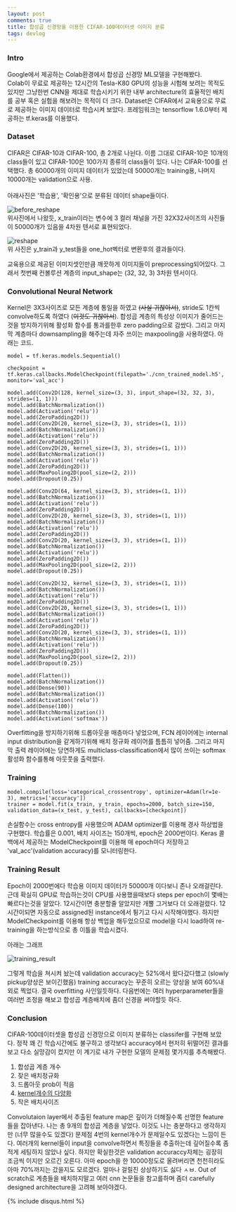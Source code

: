 ```yaml
---
layout: post
comments: true
title: 합성곱 신경망을 이용한 CIFAR-100데이터셋 이미지 분류
tags: devlog 
---
```


### Intro
Google에서 제공하는 Colab환경에서 합성곱 신경망 ML모델을 구현해봤다.<br> Colab이 무료로 제공하는 12시간의 Tesla-K80 GPU의 성능을 시험해 보려는 목적도 있지만 그냥한번 CNN을 제대로 학습시키기 위한 내부 architecture의 효율적인 배치를 공부 혹은 실험을 해보려는 목적이 더 크다.
Dataset은 CIFAR에서 교육용으로 무료로 제공하는 이미지 데이터로 학습시켜 보았다. 프레임워크는 tensorflow 1.6.0부터 제공하는 tf.keras를 이용했다.

### Dataset
CIFAR은 CIFAR-10과 CIFAR-100, 총 2개로 나뉜다. 이름 그대로 CIFAR-10은 10개의 class들이 있고 CIFAR-100은 100가지 종류의 class들이 있다. 나는 CIFAR-100를 선택했다.
총 60000개의 이미지 데이터가 있었는데 50000개는 training용, 나머지 10000개는 validation으로 사용.
<br><br>
아래사진은 '학습용', '확인용'으로 분류된 데이터 shape들이다.

![before_reshape](https://i.imgur.com/UeCFZvd.png)
<br>
위사진에서 나왔듯, x_train이라는 변수에 3 컬러 채널을 가진 32X32사이즈의 사진들이 50000개가 있음을 4차원 텐서로 표현되었다.



![reshape](https://i.imgur.com/nH8FVFI.png)
<br>
위 사진은 y_train과 y_test들을 one_hot벡터로 변환후의 결과들이다.

교육용으로 제공된 이미지셋인만큼 깨끗하게 이미지들이 preprocessing되어있다. 그래서 첫번째 컨볼루션 계층의 input_shape는 (32, 32, 3) 3차원 텐서이다.

### Convolutional Neural Network

Kernel은 3X3사이즈로 모든 계층에 통일을 하였고 <s>(사실 귀찮아서)</s>, stride도 1칸씩 convolve하도록 하였다 (<s>이것도 귀찮아서</s>). 합성곱 계층의 특성상 이미지가 줄어드는것을 방지하기위해 활성화 함수를 통과를한후 zero padding으로 감쌌다. 그리고 마지막 계층마다 downsampling을 해주는데 자주 쓰이는 maxpooling을 사용하였다.
아래는 코드.

```
model = tf.keras.models.Sequential()

checkpoint = tf.keras.callbacks.ModelCheckpoint(filepath='./cnn_trained_model.h5', monitor='val_acc')

model.add(Conv2D(128, kernel_size=(3, 3), input_shape=(32, 32, 3), strides=(1, 1)))
model.add(BatchNormalization())
model.add(Activation('relu'))
model.add(ZeroPadding2D())
model.add(Conv2D(20, kernel_size=(3, 3), strides=(1, 1)))
model.add(BatchNormalization())
model.add(Activation('relu'))
model.add(ZeroPadding2D())
model.add(Conv2D(20, kernel_size=(3, 3), strides=(1, 1)))
model.add(BatchNormalization())
model.add(Activation('relu'))
model.add(ZeroPadding2D())
model.add(MaxPooling2D(pool_size=(2, 2)))
model.add(Dropout(0.25))

model.add(Conv2D(64, kernel_size=(3, 3), strides=(1, 1)))
model.add(BatchNormalization())
model.add(Activation('relu'))
model.add(ZeroPadding2D())
model.add(Conv2D(20, kernel_size=(3, 3), strides=(1, 1)))
model.add(BatchNormalization())
model.add(Activation('relu'))
model.add(ZeroPadding2D())
model.add(Conv2D(20, kernel_size=(3, 3), strides=(1, 1)))
model.add(BatchNormalization())
model.add(Activation('relu'))
model.add(ZeroPadding2D())
model.add(MaxPooling2D(pool_size=(2, 2)))
model.add(Dropout(0.25))

model.add(Conv2D(32, kernel_size=(3, 3), strides=(1, 1)))
model.add(BatchNormalization())
model.add(Activation('relu'))
model.add(ZeroPadding2D())
model.add(Conv2D(20, kernel_size=(3, 3), strides=(1, 1)))
model.add(BatchNormalization())
model.add(Activation('relu'))
model.add(ZeroPadding2D())
model.add(Conv2D(20, kernel_size=(3, 3), strides=(1, 1)))
model.add(BatchNormalization())
model.add(Activation('relu'))
model.add(ZeroPadding2D())
model.add(MaxPooling2D(pool_size=(2, 2)))
model.add(Dropout(0.25))

model.add(Flatten())
model.add(BatchNormalization())
model.add(Dense(90))
model.add(BatchNormalization())
model.add(Activation('relu'))
model.add(Dense(100))
model.add(BatchNormalization())
model.add(Activation('softmax'))
```
Overfitting을 방지하기위해 드롭아웃을 매층마다 넣었으며, FCN 레이어에는 internal input distribution을 같게하기위해 배치 정규화 레이어를 틈틈히 넣어줌. 그리고 마지막 출력 레이어에는 당연하게도 multiclass-classification에서 많이 쓰이는 softmax 활성화 함수를통해 아웃풋을 출력했다.

### Training
```
model.compile(loss='categorical_crossentropy', optimizer=Adam(lr=1e-3), metrics=['accuracy'])
trainer = model.fit(x_train, y_train, epochs=2000, batch_size=150, validation_data=(x_test, y_test), callbacks=[checkpoint])
```
손실함수는 cross entropy를 사용했으며 ADAM optimizer를 이용해 경사 하상법을 구현했다.
학습률은 0.001, 배치 사이즈는 150개씩, epoch은 2000번이다. Keras 콜백에서 제공하는 ModelCheckpoint를 이용해 매 epoch마다 저장하고 'val_acc'(validation accuracy)를 모니터링한다.

### Training Result

Epoch이 2000번에다 학습용 이미지 데이터가 50000개 이다보니 존나 오래걸린다.
근데 확실히 GPU로 학습하는것이 CPU를 사용했을때보다 steps per epoch이 몇배는 빠르다는것을 알았다.
12시간이면 충분할줄 알았지만 개뿔 그거보다 더 오래걸렸다. 12시간이되면 자동으로 assigned된 instance에서 튕기고 다시 시작해야했다. 하지만 ModelCheckpoint를 이용해 항상 백업을 해두었으므로 model을 다시 load하여 re-training을 하는방식으로 총 이틀을 학습시켰다.

아래는 그래프

![training_result](https://github.com/dongyukang/dongyukang.github.io/blob/master/images/cnn_cifar_train_result.png?raw=true)

그렇게 학습을 쳐시켜 놨는데 validation accuracy는 52%에서 왔다갔다했고 (slowly pickup양상은 보이긴했음) training accuracy는 꾸준히 오르는 양상을 보여 60%내외로 찍었다. 결국 overfitting 사인일듯하다. 다음번에는 여러 hyperparameter들을 여러번 조정을 해보고 합성곱 계층배치에 좀더 신경을 써야할듯 하다.

### Conclusion

CIFAR-100데이터셋을 합성곱 신경망으로 이미지 분류하는 classifer를 구현해 보았다. 정작 꽤 긴 학습시간에도 불구하고 생각보다 accuracy에서 현저히 뒤떨어진 결과를 보고 다소 실망감이 컸지만 이 계기로 내가 구현한 모델의 문제점 몇가지를 추측해봤다.

1. 합성곱 계층 개수
2. 잦은 배치정규화
3. 드롭아웃 prob이 적음
4. <u>kernel개수의 다양화</u>
5. 작은 배치사이즈

Convolutaion layer에서 추출된 feature map은 깊이가 더해질수록 선명한 feature들을 잡아낸다.
나는 총 9개의 합성곱 계층을 넣었다. 이것도 나는 충분하다고 생각하지만 (너무 많을수도 있겠다) 문제점 4번의 kernel개수가 문제일수도 있겠다는 느낌이 든다. 여러개의 kernel들이 input을 convolve하면서 특징들을 추출하는데 깊어질수록 좀 적게 세팅하지 않았나 싶다. 하지만 확실한것은 validation accuraccy자체는 굉장히 조금씩 이지만 오르긴 오른다. 아마 epoch을 한 10000정도로 올려버리면 천천히라도 아마 70%까지는 갔을지도 모르겠다. 얼마나 걸릴진 상상하기도 싫다 ㅅㅂ. Out of scratch로 계층들을 배치하지말고 여러 cnn 논문들을 참고를하며 좀더 carefully designed architecture을 고려해 보아야겠다.    

{% include disqus.html %}
